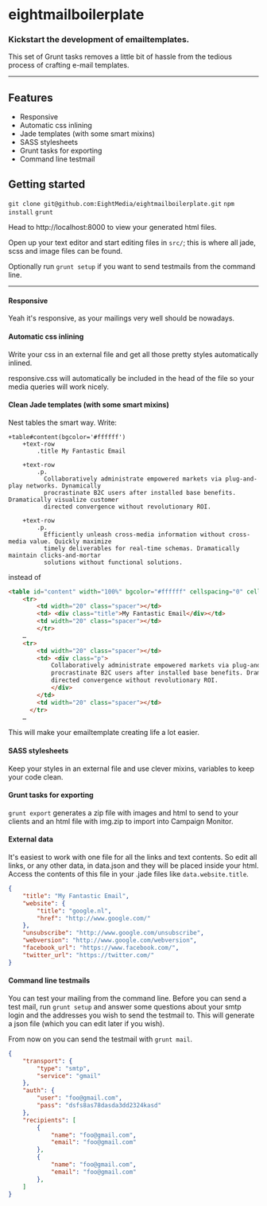 # eightmailboilerplate
### Kickstart the development of emailtemplates.

This set of Grunt tasks removes a little bit of hassle from the tedious process of crafting e-mail templates.

---
## Features
* Responsive
* Automatic css inlining
* Jade templates (with some smart mixins)
* SASS stylesheets
* Grunt tasks for exporting
* Command line testmail


## Getting started
`git clone git@github.com:EightMedia/eightmailboilerplate.git`
`npm install`
`grunt`

Head to http://localhost:8000 to view your generated html files.

Open up your text editor and start editing files in `src/`; this is where all jade, scss and image files can be found.

Optionally run `grunt setup` if you want to send testmails from the command line.

---

#### Responsive
Yeah it's responsive, as your mailings very well should be nowadays.


#### Automatic css inlining
Write your css in an external file and get all those pretty styles automatically inlined. 

responsive.css will automatically be included in the head of the file so your media queries will work nicely.

#### Clean Jade templates (with some smart mixins)
Nest tables the smart way. Write:

```jade
+table#content(bgcolor='#ffffff')
    +text-row 
        .title My Fantastic Email

    +text-row 
        .p.
          Collaboratively administrate empowered markets via plug-and-play networks. Dynamically 
          procrastinate B2C users after installed base benefits. Dramatically visualize customer 
          directed convergence without revolutionary ROI.

    +text-row 
        .p.
          Efficiently unleash cross-media information without cross-media value. Quickly maximize 
          timely deliverables for real-time schemas. Dramatically maintain clicks-and-mortar 
          solutions without functional solutions.
```

instead of

```html
<table id="content" width="100%" bgcolor="#ffffff" cellspacing="0" cellpadding="0" border="0">
    <tr>
        <td width="20" class="spacer"></td>
        <td> <div class="title">My Fantastic Email</div></td>
        <td width="20" class="spacer"></td>
        </tr>
    …
    <tr>
        <td width="20" class="spacer"></td>
        <td> <div class="p">
            Collaboratively administrate empowered markets via plug-and-play networks. Dynamically 
            procrastinate B2C users after installed base benefits. Dramatically visualize customer 
            directed convergence without revolutionary ROI.
            </div>
        </td>
        <td width="20" class="spacer"></td>
      </tr>
    …
```

This will make your emailtemplate creating life a lot easier.

#### SASS stylesheets
Keep your styles in an external file and use clever mixins, variables to keep your code clean.

#### Grunt tasks for exporting
`grunt export` generates a zip file with images and html to send to your clients and an html file with img.zip to import into Campaign Monitor.

#### External data
It's easiest to work with one file for all the links and text contents. So edit all links, or any other data, in data.json and they will be placed inside your html. Access the contents of this file in your .jade files like `data.website.title`.

```json
{
    "title": "My Fantastic Email",
    "website": {
        "title": "google.nl",
        "href": "http://www.google.com/"
    },
    "unsubscribe": "http://www.google.com/unsubscribe",
    "webversion": "http://www.google.com/webversion",
    "facebook_url": "https://www.facebook.com/",
    "twitter_url": "https://twitter.com/"
}
```

#### Command line testmails
You can test your mailing from the command line. Before you can send a test mail, run `grunt setup` and answer some questions about your smtp login and the addresses you wish to send the testmail to. This will generate a json file (which you can edit later if you wish). 

From now on you can send the testmail with `grunt mail`. 

```json
{
    "transport": {
        "type": "smtp",
        "service": "gmail"
    },
    "auth": {
        "user": "foo@gmail.com",
        "pass": "dsfs8as78dasda3dd2324kasd"
    },
    "recipients": [
        {
            "name": "foo@gmail.com",
            "email": "foo@gmail.com"
        },
        {
            "name": "foo@gmail.com",
            "email": "foo@gmail.com"
        },
    ]
}
```

